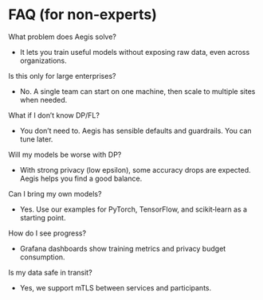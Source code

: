 # FAQ (for non‑experts)

What problem does Aegis solve?
- It lets you train useful models without exposing raw data, even across organizations.

Is this only for large enterprises?
- No. A single team can start on one machine, then scale to multiple sites when needed.

What if I don’t know DP/FL?
- You don’t need to. Aegis has sensible defaults and guardrails. You can tune later.

Will my models be worse with DP?
- With strong privacy (low epsilon), some accuracy drops are expected. Aegis helps you find a good balance.

Can I bring my own models?
- Yes. Use our examples for PyTorch, TensorFlow, and scikit‑learn as a starting point.

How do I see progress?
- Grafana dashboards show training metrics and privacy budget consumption.

Is my data safe in transit?
- Yes, we support mTLS between services and participants.
